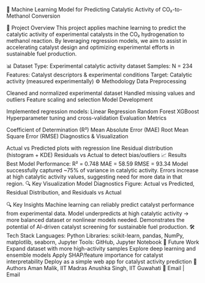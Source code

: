 🧪 Machine Learning Model for Predicting Catalytic Activity of CO₂-to-Methanol Conversion


📌 Project Overview
This project applies machine learning to predict the catalytic activity of experimental catalysts in the CO₂ hydrogenation to methanol reaction. By leveraging regression models, we aim to assist in accelerating catalyst design and optimizing experimental efforts in sustainable fuel production.

📊 Dataset
Type: Experimental catalytic activity dataset
Samples: N = 234
Features: Catalyst descriptors & experimental conditions
Target: Catalytic activity (measured experimentally)
⚙️ Methodology
Data Preprocessing

Cleaned and normalized experimental dataset
Handled missing values and outliers
Feature scaling and selection
Model Development

Implemented regression models:
Linear Regression
Random Forest
XGBoost
Hyperparameter tuning and cross-validation
Evaluation Metrics

Coefficient of Determination (R²)
Mean Absolute Error (MAE)
Root Mean Square Error (RMSE)
Diagnostics & Visualization

Actual vs Predicted plots with regression line
Residual distribution (histogram + KDE)
Residuals vs Actual to detect bias/outliers
📈 Results
Best Model Performance:
R² = 0.748
MAE = 58.59
RMSE = 93.34
Model successfully captured ~75% of variance in catalytic activity.
Errors increase at high catalytic activity values, suggesting need for more data in that region.
🔍 Key Visualization
Model Diagnostics
Figure: Actual vs Predicted, Residual Distribution, and Residuals vs Actual

🔍 Key Insights
Machine learning can reliably predict catalyst performance from experimental data.
Model underpredicts at high catalytic activity → more balanced dataset or nonlinear models needed.
Demonstrates the potential of AI-driven catalyst screening for sustainable fuel production.
🛠️ Tech Stack
Languages: Python
Libraries: scikit-learn, pandas, NumPy, matplotlib, seaborn, Jupyter
Tools: GitHub, Jupyter Notebook
📌 Future Work
Expand dataset with more high-activity samples
Explore deep learning and ensemble models
Apply SHAP/feature importance for catalyst interpretability
Deploy as a simple web app for catalyst activity prediction
👤 Authors
Aman Malik, IIT Madras
Anushka Singh, IIT Guwahati 🔗 Email | Email
